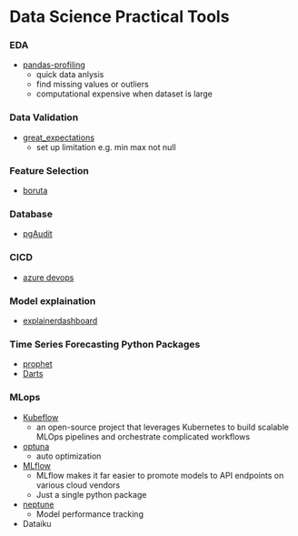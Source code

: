 # Data Science Practical Tools

### EDA
- [pandas-profiling](https://github.com/pandas-profiling/pandas-profiling)
  - quick data anlysis
  - find missing values or outliers
  - computational expensive when dataset is large

### Data Validation
- [great_expectations](https://github.com/great-expectations/great_expectations)
  - set up limitation e.g. min max not null

### Feature Selection
- [boruta](https://github.com/scikit-learn-contrib/boruta_py)


### Database
- [pgAudit](https://github.com/jinisaweaklearner/pgaudit)


### CICD
- [azure devops](https://azure.microsoft.com/en-au/services/devops/#overview)


### Model explaination
- [explainerdashboard](https://github.com/oegedijk/explainerdashboard)

### Time Series Forecasting Python Packages
- [prophet](https://github.com/facebook/prophet)
- [Darts](https://github.com/unit8co/darts)

### MLops
- [Kubeflow](https://www.kubeflow.org/docs/components/pipelines/introduction/)
  - an open-source project that leverages Kubernetes to build scalable MLOps pipelines and orchestrate complicated workflows
- [optuna](https://optuna.org/) 
  - auto optimization
- [MLflow](https://mlflow.org/docs/latest/tracking.html) 
  - MLflow makes it far easier to promote models to API endpoints on various cloud vendors
  - Just a single python package
- [neptune](https://neptune.ai/product) 
  - Model performance tracking
- Dataiku
